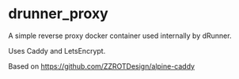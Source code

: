 # drunner_proxy

A simple reverse proxy docker container used internally by dRunner.

Uses Caddy and LetsEncrypt.

Based on https://github.com/ZZROTDesign/alpine-caddy
